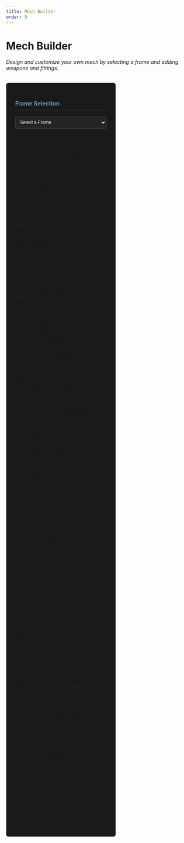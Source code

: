 ```yaml
---
title: Mech Builder
order: 9
---
```


# Mech Builder

*Design and customize your own mech by selecting a frame and adding weapons and fittings.*

<div class="mech-builder">
    <div class="builder-controls">
        <div class="control-section">
            <h3>Frame Selection</h3>
            <select id="frame-select" class="builder-select">
                <option value="">Select a Frame</option>
                {% for frame in site.data.frames %}
                {%- assign f = frame[1] -%}
                <option value="{{ frame[0] }}">{{ f.name }} ({{ f.class }})</option>
                {% endfor %}
            </select>
        </div>

        <div class="control-section">
            <h3>Weapons</h3>
            <div class="resource-counter">
                <span>Hard Points: </span>
                <span id="hp-counter">0/0</span>
            </div>
            <select id="weapon-select" class="builder-select">
                <option value="">Add a Weapon</option>
                {% for weapon in site.data.weapons %}
                {%- assign w = weapon[1] -%}
                <option value="{{ weapon[0] }}" data-hp="{{ w.hard_points }}">{{ w.name }} ({{ w.hard_points }} HP)</option>
                {% endfor %}
            </select>
            <div id="weapon-list" class="builder-list"></div>
        </div>

        <div class="control-section">
            <h3>Fittings</h3>
            <div class="resource-counter">
                <span>System Points: </span>
                <span id="sp-counter">0/0</span>
            </div>
            <select id="fitting-select" class="builder-select">
                <option value="">Add a Fitting</option>
                {% for fitting in site.data.fittings %}
                {%- assign f = fitting[1] -%}
                <option value="{{ fitting[0] }}" data-sp="{{ f.system_points }}">{{ f.name }} ({{ f.system_points }} SP)</option>
                {% endfor %}
            </select>
            <div id="fitting-list" class="builder-list"></div>
        </div>
    </div>

    <div class="preview-section">
        <h3>Mech Preview</h3>
        <div id="mech-preview" class="mech-template">
            <div class="mech-template-header">
                <div class="mech-name" id="preview-name">Select a Frame</div>
                <div class="frame-type" id="preview-class"></div>
            </div>
            
            <div class="mech-stats-grid">
                <div class="stat-pair">
                    <div class="stat-label">Speed</div>
                    <div class="stat-value" id="preview-speed">-</div>
                </div>
                <div class="stat-pair">
                    <div class="stat-label">Armor</div>
                    <div class="stat-value" id="preview-armor">-</div>
                </div>
                <div class="stat-pair">
                    <div class="stat-label">HP</div>
                    <div class="stat-value" id="preview-hp">-</div>
                </div>
                <div class="stat-pair">
                    <div class="stat-label">AC</div>
                    <div class="stat-value" id="preview-ac">-</div>
                </div>
                <div class="stat-pair">
                    <div class="stat-label">Hard Points</div>
                    <div class="stat-value" id="preview-hardpoints">-</div>
                </div>
                <div class="stat-pair">
                    <div class="stat-label">System Points</div>
                    <div class="stat-value" id="preview-systempoints">-</div>
                </div>
            </div>

            <div class="mech-section">
                <div class="section-header">Weapons</div>
                <div id="preview-weapons"></div>
            </div>

            <div class="mech-section">
                <div class="section-header">Fittings</div>
                <div id="preview-fittings"></div>
            </div>
        </div>
    </div>
</div>

<script>
const frames = {{ site.data.frames | jsonify }};
const weapons = {{ site.data.weapons | jsonify }};
const fittings = {{ site.data.fittings | jsonify }};

let currentMech = {
    frame: null,
    weapons: [],
    fittings: []
};

function updateResourceCounters() {
    const usedHP = currentMech.weapons.reduce((sum, w) => sum + weapons[w].hard_points, 0);
    const maxHP = currentMech.frame ? frames[currentMech.frame].stats.hard_points : 0;
    document.getElementById('hp-counter').textContent = `${usedHP}/${maxHP}`;
    document.getElementById('hp-counter').classList.toggle('over-budget', usedHP > maxHP);

    const usedSP = currentMech.fittings.reduce((sum, f) => sum + fittings[f].system_points, 0);
    const maxSP = currentMech.frame ? frames[currentMech.frame].stats.system_points : 0;
    document.getElementById('sp-counter').textContent = `${usedSP}/${maxSP}`;
    document.getElementById('sp-counter').classList.toggle('over-budget', usedSP > maxSP);
}

function updatePreview() {
    if (!currentMech.frame) {
        document.getElementById('preview-name').textContent = 'Select a Frame';
        document.getElementById('preview-class').textContent = '';
        document.getElementById('preview-speed').textContent = '-';
        document.getElementById('preview-armor').textContent = '-';
        document.getElementById('preview-hp').textContent = '-';
        document.getElementById('preview-ac').textContent = '-';
        document.getElementById('preview-hardpoints').textContent = '-';
        document.getElementById('preview-systempoints').textContent = '-';
        return;
    }

    const frame = frames[currentMech.frame];
    document.getElementById('preview-name').textContent = frame.name;
    document.getElementById('preview-class').textContent = frame.class;
    document.getElementById('preview-speed').textContent = frame.stats.speed;
    document.getElementById('preview-armor').textContent = frame.stats.armor;
    document.getElementById('preview-hp').textContent = frame.stats.hp;
    document.getElementById('preview-ac').textContent = frame.stats.ac;
    document.getElementById('preview-hardpoints').textContent = frame.stats.hard_points;
    document.getElementById('preview-systempoints').textContent = frame.stats.system_points;

    // Update weapons preview
    const weaponsContainer = document.getElementById('preview-weapons');
    weaponsContainer.innerHTML = currentMech.weapons.map(w => {
        const weapon = weapons[w];
        return `
            <div class="weapon-item">
                <div class="item-name">${weapon.name}</div>
                <div class="weapon-stats">
                    <span class="weapon-stat">
                        <span class="weapon-stat-label">Range</span>
                        <span class="weapon-stat-value">${weapon.stats.range}</span>
                    </span>
                    <span class="weapon-stat">
                        <span class="weapon-stat-label">Damage</span>
                        <span class="weapon-stat-value">${weapon.stats.damage}</span>
                    </span>
                    <div class="tag-list">
                        ${weapon.tags.map(tag => `<span class="weapon-tag">${tag.value ? `${tag.name} ${tag.value}` : tag.name}</span>`).join('')}
                    </div>
                </div>
            </div>
        `;
    }).join('');

    // Update fittings preview
    const fittingsContainer = document.getElementById('preview-fittings');
    fittingsContainer.innerHTML = currentMech.fittings.map(f => {
        const fitting = fittings[f];
        return `
            <div class="fitting-item">
                <div class="item-name">${fitting.name}</div>
                <div class="item-stats">${fitting.effect}</div>
            </div>
        `;
    }).join('');
}

function updateWeaponList() {
    const container = document.getElementById('weapon-list');
    container.innerHTML = currentMech.weapons.map(w => {
        const weapon = weapons[w];
        return `
            <div class="list-item">
                <span>${weapon.name} (${weapon.hard_points} HP)</span>
                <button onclick="removeWeapon('${w}')" class="remove-btn">×</button>
            </div>
        `;
    }).join('');
}

function updateFittingList() {
    const container = document.getElementById('fitting-list');
    container.innerHTML = currentMech.fittings.map(f => {
        const fitting = fittings[f];
        return `
            <div class="list-item">
                <span>${fitting.name} (${fitting.system_points} SP)</span>
                <button onclick="removeFitting('${f}')" class="remove-btn">×</button>
            </div>
        `;
    }).join('');
}

function addWeapon(weaponId) {
    if (!weaponId) return;
    currentMech.weapons.push(weaponId);
    document.getElementById('weapon-select').value = '';
    updateWeaponList();
    updateResourceCounters();
    updatePreview();
}

function removeWeapon(weaponId) {
    currentMech.weapons = currentMech.weapons.filter(w => w !== weaponId);
    updateWeaponList();
    updateResourceCounters();
    updatePreview();
}

function addFitting(fittingId) {
    if (!fittingId) return;
    currentMech.fittings.push(fittingId);
    document.getElementById('fitting-select').value = '';
    updateFittingList();
    updateResourceCounters();
    updatePreview();
}

function removeFitting(fittingId) {
    currentMech.fittings = currentMech.fittings.filter(f => f !== fittingId);
    updateFittingList();
    updateResourceCounters();
    updatePreview();
}

document.getElementById('frame-select').addEventListener('change', (e) => {
    currentMech.frame = e.target.value;
    updateResourceCounters();
    updatePreview();
});

document.getElementById('weapon-select').addEventListener('change', (e) => {
    addWeapon(e.target.value);
});

document.getElementById('fitting-select').addEventListener('change', (e) => {
    addFitting(e.target.value);
});
</script>

<style>
.mech-builder {
    display: grid;
    grid-template-columns: 300px 1fr;
    gap: 2rem;
    margin: 2rem 0;
}

.builder-controls {
    background: #1a1a1a;
    border: 1px solid #333;
    border-radius: 6px;
    padding: 1.5rem;
}

.control-section {
    margin-bottom: 2rem;
}

.control-section h3 {
    color: #6a9ec7;
    font-size: 1.1em;
    margin-bottom: 1rem;
    padding-bottom: 0.5rem;
    border-bottom: 1px solid #333;
}

.builder-select {
    width: 100%;
    padding: 0.5rem;
    background: #252525;
    border: 1px solid #444;
    border-radius: 4px;
    color: #fff;
    font-size: 0.9em;
    margin-bottom: 1rem;
}

.builder-list {
    display: flex;
    flex-direction: column;
    gap: 0.5rem;
}

.list-item {
    display: flex;
    justify-content: space-between;
    align-items: center;
    padding: 0.5rem;
    background: #252525;
    border-radius: 4px;
    font-size: 0.9em;
}

.remove-btn {
    background: none;
    border: none;
    color: #888;
    font-size: 1.2em;
    cursor: pointer;
    padding: 0 0.5rem;
}

.remove-btn:hover {
    color: #ff4444;
}

.resource-counter {
    margin-bottom: 0.5rem;
    padding: 0.5rem;
    background: #252525;
    border-radius: 4px;
    font-size: 0.9em;
    color: #888;
}

.over-budget {
    color: #ff4444;
}

.preview-section {
    background: #1a1a1a;
    border: 1px solid #333;
    border-radius: 6px;
    padding: 1.5rem;
}

.preview-section h3 {
    color: #6a9ec7;
    font-size: 1.2em;
    margin-bottom: 1.5rem;
    padding-bottom: 0.5rem;
    border-bottom: 1px solid #333;
}

@media (max-width: 768px) {
    .mech-builder {
        grid-template-columns: 1fr;
    }
}
</style> 